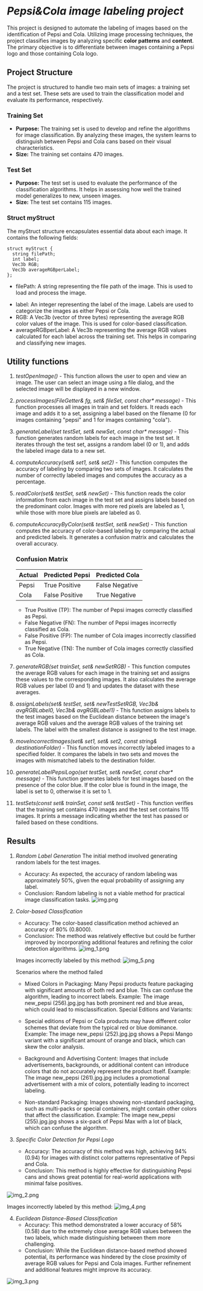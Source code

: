 # **_Pepsi&Cola image labeling project_**

This project is designed to automate the labeling of images based on the identification of Pepsi and Cola. Utilizing image processing techniques, the project classifies images by analyzing specific **color patterns** and **content**. The primary objective is to differentiate between images containing a Pepsi logo and those containing Cola logo.
## **Project Structure**

The project is structured to handle two main sets of images: a training set and a test set. These sets are used to train the classification model and evaluate its performance, respectively.

### Training Set
- **Purpose:** The training set is used to develop and refine the algorithms for image classification. By analyzing these images, the system learns to distinguish between Pepsi and Cola cans based on their visual characteristics.
- **Size:** The training set contains 470 images.

### Test Set

- **Purpose:** The test set is used to evaluate the performance of the classification algorithms. It helps in assessing how well the trained model generalizes to new, unseen images.
- **Size:** The test set contains 115 images.

### Struct myStruct

The myStruct structure encapsulates essential data about each image. It contains the following fields:

    struct myStruct {
      string filePath;
      int label;
      Vec3b RGB;
      Vec3b averageRGBperLabel;
    };

+ filePath: A string representing the file path of the image. This is used to load and process the image.
* label: An integer representing the label of the image. Labels are used to categorize the images as either Pepsi or Cola.
* RGB: A Vec3b (vector of three bytes) representing the average RGB color values of the image. This is used for color-based classification.
* averageRGBperLabel: A Vec3b representing the average RGB values calculated for each label across the training set. This helps in comparing and classifying new images.

## Utility functions

1. _testOpenImage() -_ 
   This function allows the user to open and view an image. The user can select an image using a file dialog, and the selected image will be displayed in a new window.

2. _processImages(FileGetter& fg, set<myStruct>& fileSet, const char* message)_ - 
   This function processes all images in train and set folders. It reads each image and adds it to a set, assigning a label based on the filename (0 for images containing "pepsi" and 1 for images containing "cola").

3. _generateLabel(set<myStruct> testSet, set<myStruct>& newSet, const char* message)_ - 
   This function generates random labels for each image in the test set. It iterates through the test set, assigns a random label (0 or 1), and adds the labeled image data to a new set.

4. _computeAccuracy(set<myStruct>& set1, set<myStruct>& set2)_ - 
   This function computes the accuracy of labeling by comparing two sets of images. It calculates the number of correctly labeled images and computes the accuracy as a percentage.

5. _readColor(set<myStruct>& testSet, set<myStruct>& newSet)_ -
   This function reads the color information from each image in the test set and assigns labels based on the predominant color. Images with more red pixels are labeled as 1, while those with more blue pixels are labeled as 0.

6. _computeAccuracyByColor(set<myStruct>& testSet, set<myStruct>& newSet)_ -
   This function computes the accuracy of color-based labeling by comparing the actual and predicted labels. It generates a confusion matrix and calculates the overall accuracy.

    ### Confusion Matrix
    
    | Actual | Predicted Pepsi    | Predicted Cola    |
    |--------|--------------------|-------------------|
    | Pepsi  | True Positive      | False Negative    |
    | Cola   | False Positive     | True Negative     |

   * True Positive (TP): The number of Pepsi images correctly classified as Pepsi.
   * False Negative (FN): The number of Pepsi images incorrectly classified as Cola.
   * False Positive (FP): The number of Cola images incorrectly classified as Pepsi.
   * True Negative (TN): The number of Cola images correctly classified as Cola.

7. _generateRGB(set<myStruct> trainSet, set<myStruct>& newSetRGB)_ - 
   This function computes the average RGB values for each image in the training set and assigns these values to the corresponding images. It also calculates the average RGB values per label (0 and 1) and updates the dataset with these averages.

8. _assignLabels(set<myStruct>& testSet, set<myStruct>& newTestSetRGB, Vec3b& avgRGBLabel0, Vec3b& avgRGBLabel1)_ -
   This function assigns labels to the test images based on the Euclidean distance between the image's average RGB values and the average RGB values of the training set labels. The label with the smallest distance is assigned to the test image.

9. _moveIncorrectImages(set<myStruct>& set1, set<myStruct>& set2, const string& destinationFolder)_ - 
    This function moves incorrectly labeled images to a specified folder. It compares the labels in two sets and moves the images with mismatched labels to the destination folder.

10. _generateLabelPepsiLogo(set<myStruct> testSet, set<myStruct>& newSet, const char* message)_ - 
    This function generates labels for test images based on the presence of the color blue. If the color blue is found in the image, the label is set to 0, otherwise it is set to 1.

11. _testSets(const set<myStruct>& trainSet, const set<myStruct>& testSet)_ - 
    This function verifies that the training set contains 470 images and the test set contains 115 images. It prints a message indicating whether the test has passed or failed based on these conditions.

## Results 

1. _Random Label Generation_
   The initial method involved generating random labels for the test images. 

   + Accuracy: As expected, the accuracy of random labeling was approximately 50%, given the equal probability of assigning any label.
   + Conclusion: Random labeling is not a viable method for practical image classification tasks.
     ![img.png](img.png)

2. _Color-based Classification_
   + Accuracy: The color-based classification method achieved an accuracy of 80% (0.8000). 
   + Conclusion: The method was relatively effective but could be further improved by incorporating additional features and refining the color detection algorithms.
    ![img_1.png](img_1.png)
   
   Images incorrectly labeled by this method:
   ![img_5.png](img_5.png)

   Scenarios where the method failed
   - Mixed Colors in Packaging:
    Many Pepsi products feature packaging with significant amounts of both red and blue. This can confuse the algorithm, leading to incorrect labels.
    Example: The image new_pepsi (256).jpg.jpg has both prominent red and blue areas, which could lead to misclassification.
    Special Editions and Variants:

   - Special editions of Pepsi or Cola products may have different color schemes that deviate from the typical red or blue dominance.
    Example: The image new_pepsi (252).jpg.jpg shows a Pepsi Mango variant with a significant amount of orange and black, which can skew the color analysis.

   - Background and Advertising Content:
    Images that include advertisements, backgrounds, or additional content can introduce colors that do not accurately represent the product itself.
    Example: The image new_pepsi (261).jpg.jpg includes a promotional advertisement with a mix of colors, potentially leading to incorrect labeling.

   - Non-standard Packaging:
    Images showing non-standard packaging, such as multi-packs or special containers, might contain other colors that affect the classification.
    Example: The image new_pepsi (255).jpg.jpg shows a six-pack of Pepsi Max with a lot of black, which can confuse the algorithm.
       
3. _Specific Color Detection for Pepsi Logo_
   + Accuracy: The accuracy of this method was high, achieving 94% (0.94) for images with distinct color patterns representative of Pepsi and Cola.
   + Conclusion: This method is highly effective for distinguishing Pepsi cans and shows great potential for real-world applications with minimal false positives.

![img_2.png](img_2.png)

Images incorrectly labeled by this method:
![img_4.png](img_4.png)

4. _Euclidean Distance-Based Classification_
   + Accuracy: This method demonstrated a lower accuracy of 58% (0.58) due to the extremely close average RGB values between the two labels, which made distinguishing between them more challenging.
   + Conclusion: While the Euclidean distance-based method showed potential, its performance was hindered by the close proximity of average RGB values for Pepsi and Cola images. Further refinement and additional features might improve its accuracy.

![img_3.png](img_3.png)
